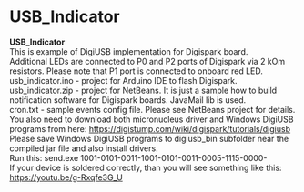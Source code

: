 # USB_Indicator
<b>USB_Indicator</b><br>
This is example of DigiUSB implementation for Digispark board.<br>
Additional LEDs are connected to P0 and P2 ports of Digispark via 2 kOm resistors. Please note that P1 port is connected to onboard red LED.<br>
usb_indicator.ino - project for Arduino IDE to flash Digispark.<br>
usb_indicator.zip - project for NetBeans. It is just a sample how to build notification software for Digispark boards. JavaMail lib is used. <br>
cron.txt - sample events config file. Please see NetBeans project for details.<br>
You also need to download both micronucleus driver and Windows DigiUSB programs from here: https://digistump.com/wiki/digispark/tutorials/digiusb <br>
Please save Windows DigiUSB programs to digiusb_bin subfolder near the compiled jar file and also install drivers.<br>
Run this: send.exe 1001-0101-0011-1001-0101-0011-0005-1115-0000-<br>
If your device is soldered correctly, than you will see something like this: https://youtu.be/g-Rxqfe3G_U
